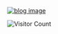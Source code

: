 <a href="https://www.iicoom.shop" target="_blank">
  <img src="https://www.iicoom.shop/1642758875592.png" alt="blog image"/>
</a>

![Visitor Count](https://profile-counter.glitch.me/iicoom/count.svg)
